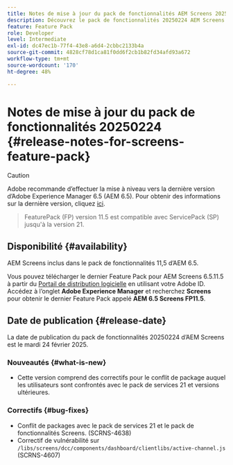 ```yaml
---
title: Notes de mise à jour du pack de fonctionnalités AEM Screens 20250224
description: Découvrez le pack de fonctionnalités 20250224 AEM Screens publié le mardi 24 février 2025.
feature: Feature Pack
role: Developer
level: Intermediate
exl-id: dc47ec1b-77f4-43e8-a6d4-2cbbc2133b4a
source-git-commit: 4828cf78d1ca81f0dd6f2cb1b82fd34afd93a672
workflow-type: tm+mt
source-wordcount: '170'
ht-degree: 48%

---
```


# Notes de mise à jour du pack de fonctionnalités 20250224 {#release-notes-for-screens-feature-pack}

>[!CAUTION]
>Adobe recommande d’effectuer la mise à niveau vers la dernière version d’Adobe Experience Manager 6.5 (AEM 6.5). Pour obtenir des informations sur la dernière version, cliquez [ici](https://experienceleague.adobe.com/fr/docs/experience-manager-65/content/release-notes/release-notes).
>>FeaturePack (FP) version 11.5 est compatible avec ServicePack (SP) jusqu&#39;à la version 21.


## Disponibilité {#availability}

AEM Screens inclus dans le pack de fonctionnalités 11,5 d’AEM 6.5.

Vous pouvez télécharger le dernier Feature Pack pour AEM Screens 6.5.11.5 à partir du [Portail de distribution logicielle](https://experience.adobe.com/#/downloads/content/software-distribution/fr/aem.html) en utilisant votre Adobe ID. Accédez à l’onglet **Adobe Experience Manager** et recherchez **Screens** pour obtenir le dernier Feature Pack appelé **AEM 6.5 Screens FP11.5**.

## Date de publication {#release-date}

La date de publication du pack de fonctionnalités 20250224 d’AEM Screens est le mardi 24 février 2025.

### Nouveautés {#what-is-new}

* Cette version comprend des correctifs pour le conflit de package auquel les utilisateurs sont confrontés avec le pack de services 21 et versions ultérieures.

### Correctifs {#bug-fixes}

* Conflit de packages avec le pack de services 21 et le pack de fonctionnalités Screens. (SCRNS-4638)
* Correctif de vulnérabilité sur `/libs/screens/dcc/components/dashboard/clientlibs/active-channel.js` (SCRNS-4607)
